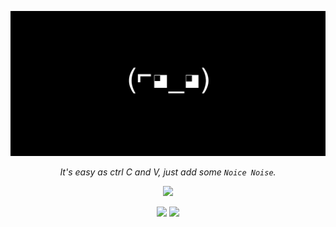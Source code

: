<p align="center">
    <img src="/media/banner.png" />
</p>

<p align="center">
    <i>It's easy as ctrl C and V, just add some <code>Noice Noise</code>.</i>
</p>

<p align="center">
     <img width="48%" src="https://visitor-badge.glitch.me/badge?page_id=${noice-noise}.${noice-noise}&left_text=LostSouls&left_color=#11110F&right_color=#7E3ACE"/>
</p>

<!---
    Reference from Eddie Jaoude's GitHub profile: https://github.com/eddiejaoude/eddiejaoude
--->

<p align="center">
  <img width="48%" src="https://github-readme-streak-stats.herokuapp.com?user=noice-noise&theme=midnight-purple" />
  <img width="48%" src="https://github-readme-stats.vercel.app/api?username=noice-noise&show_icons=true&theme=midnight-purple" />
</p>

